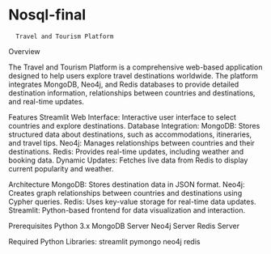 # Nosql-final

      Travel and Tourism Platform

Overview

The Travel and Tourism Platform is a comprehensive web-based application designed to help users explore travel destinations worldwide. The platform integrates MongoDB, Neo4j, and Redis databases to provide detailed destination information, relationships between countries and destinations, and real-time updates.

  Features
Streamlit Web Interface: Interactive user interface to select countries and explore destinations.
Database Integration:
MongoDB: Stores structured data about destinations, such as accommodations, itineraries, and travel tips.
Neo4j: Manages relationships between countries and their destinations.
Redis: Provides real-time updates, including weather and booking data.
Dynamic Updates: Fetches live data from Redis to display current popularity and weather.
  
  Architecture
MongoDB: Stores destination data in JSON format.
Neo4j: Creates graph relationships between countries and destinations using Cypher queries.
Redis: Uses key-value storage for real-time data updates.
Streamlit: Python-based frontend for data visualization and interaction.

  Prerequisites
Python 3.x
MongoDB Server
Neo4j Server
Redis Server
 
  Required Python Libraries:
streamlit
pymongo
neo4j
redis
